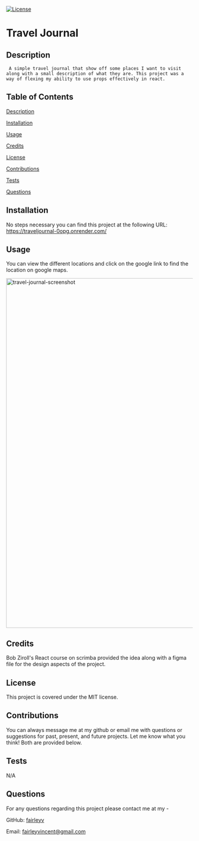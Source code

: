 [![License](https://img.shields.io/badge/License-MIT-yellow.svg)](https://opensource.org/licenses/MIT)

# Travel Journal 

## Description 

	 A simple travel journal that show off some places I want to visit along with a small description of what they are. This project was a way of flexing my ability to use props effectively in react.  

## Table of Contents

  [Description](#description)

  [Installation](#installation)

  [Usage](#usage)

  [Credits](#credits)

  [License](#license)

  [Contributions](#contributions)

  [Tests](#tests)

  [Questions](#questions)
  
## Installation

No steps necessary you can find this project at the following URL: https://traveljournal-0opg.onrender.com/

## Usage 

You can view the different locations and click on the google link to find the location on google maps.  

<img width="944" alt="travel-journal-screenshot" src="https://github.com/user-attachments/assets/936b1587-cd24-472e-a1fd-0afe735565af">

## Credits 

Bob Ziroll's React course on scrimba provided the idea along with a figma file for the design aspects of the project.  

## License 

This project is covered under the MIT license. 
 
## Contributions 

You can always message me at my github or email me with questions or suggestions for past, present, and future projects. Let me know what you think! Both are provided below. 

## Tests 

N/A

## Questions 

For any questions regarding this project please contact me at my -

GitHub: [fairleyv](https://github.com/fairleyv) 

Email: fairleyvincent@gmail.com
